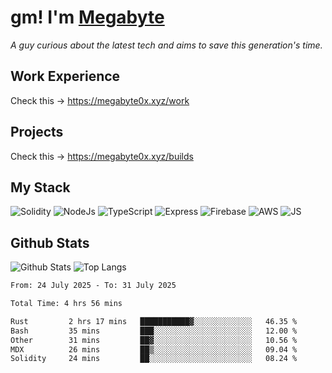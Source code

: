 # gm! I'm [Megabyte](https://megabyte0x.xyz/)

*A guy curious about the latest tech and aims to save this generation's time.*

## Work Experience

Check this -> https://megabyte0x.xyz/work

## Projects

Check this -> https://megabyte0x.xyz/builds

## My Stack

![Solidity](https://img.shields.io/badge/solidity-grey?style=for-the-badge&logo=solidity&logoColor=Green)
![NodeJs](https://img.shields.io/badge/NODE_JS-grey?style=for-the-badge&logo=nodedotjs&logoColor=Green)
![TypeScript](https://img.shields.io/badge/TS-grey?style=for-the-badge&logo=typescript&logoColor=Green)
![Express](https://img.shields.io/badge/EXPRESS-grey?style=for-the-badge&logo=EXPRESS&logoColor=Green)
![Firebase](https://img.shields.io/badge/EXPRESS-grey?style=for-the-badge&logo=EXPRESS&logoColor=Green)
![AWS](https://img.shields.io/badge/AWS-grey?style=for-the-badge&logo=amazonaws&logoColor=Yellow)
![JS](https://img.shields.io/badge/JS-grey?style=for-the-badge&logo=javascript&logoColor=Green)

## Github Stats

![Github Stats](https://github-readme-stats.vercel.app/api?username=megabyte0x&show_icons=true&theme=dark&hide_border=true&bg_color=0D1117) ![Top Langs](https://github-readme-stats.vercel.app/api/top-langs/?username=megabyte0x&layout=compact&theme=dark)

<!--START_SECTION:waka-->

```txt
From: 24 July 2025 - To: 31 July 2025

Total Time: 4 hrs 56 mins

Rust         2 hrs 17 mins   ███████████▓░░░░░░░░░░░░░   46.35 %
Bash         35 mins         ███░░░░░░░░░░░░░░░░░░░░░░   12.00 %
Other        31 mins         ██▓░░░░░░░░░░░░░░░░░░░░░░   10.56 %
MDX          26 mins         ██▒░░░░░░░░░░░░░░░░░░░░░░   09.04 %
Solidity     24 mins         ██░░░░░░░░░░░░░░░░░░░░░░░   08.24 %
```

<!--END_SECTION:waka-->


